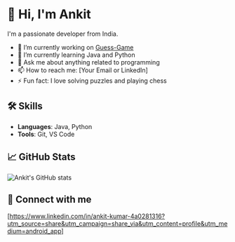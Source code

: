 # 👋 Hi, I'm Ankit

I'm a passionate developer from India.

- 🔭 I’m currently working on [Guess-Game](https://github.com/Ankittt81/Guess-Game)
- 🌱 I’m currently learning Java and Python
- 💬 Ask me about anything related to programming
- 📫 How to reach me: [Your Email or LinkedIn]
- ⚡ Fun fact: I love solving puzzles and playing chess

## 🛠️ Skills

- **Languages**: Java, Python
- **Tools**: Git, VS Code

## 📈 GitHub Stats

![Ankit's GitHub stats](https://github-readme-stats.vercel.app/api?username=Ankittt81&show_icons=true&theme=radical)

## 🔗 Connect with me

[https://www.linkedin.com/in/ankit-kumar-4a0281316?utm_source=share&utm_campaign=share_via&utm_content=profile&utm_medium=android_app]

